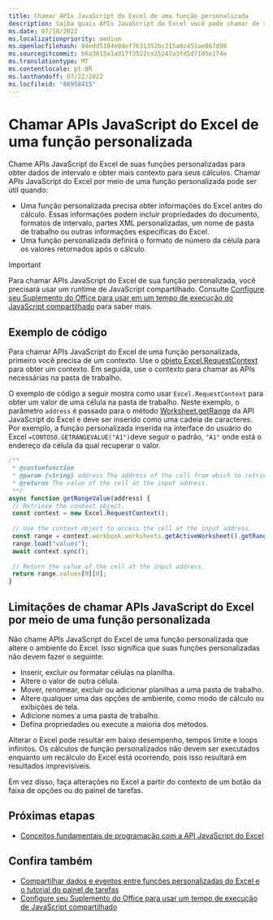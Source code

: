 ```yaml
---
title: Chamar APIs JavaScript do Excel de uma função personalizada
description: Saiba quais APIs JavaScript do Excel você pode chamar de sua função personalizada.
ms.date: 07/18/2022
ms.localizationpriority: medium
ms.openlocfilehash: 04edd5104e0def7631352bc315a0c451ae067d98
ms.sourcegitcommit: b6a3815a1ad17f3522ca35247a3fd5d7105e174e
ms.translationtype: MT
ms.contentlocale: pt-BR
ms.lasthandoff: 07/22/2022
ms.locfileid: "66958415"
---
```

# <a name="call-excel-javascript-apis-from-a-custom-function"></a>Chamar APIs JavaScript do Excel de uma função personalizada

Chame APIs JavaScript do Excel de suas funções personalizadas para obter dados de intervalo e obter mais contexto para seus cálculos. Chamar APIs JavaScript do Excel por meio de uma função personalizada pode ser útil quando:

- Uma função personalizada precisa obter informações do Excel antes do cálculo. Essas informações podem incluir propriedades do documento, formatos de intervalo, partes XML personalizadas, um nome de pasta de trabalho ou outras informações específicas do Excel.
- Uma função personalizada definirá o formato de número da célula para os valores retornados após o cálculo.

> [!IMPORTANT]
> Para chamar APIs JavaScript do Excel de sua função personalizada, você precisará usar um runtime de JavaScript compartilhado. Consulte [Configure seu Suplemento do Office para usar em um tempo de execução do JavaScript compartilhado](../develop/configure-your-add-in-to-use-a-shared-runtime.md) para saber mais.

## <a name="code-sample"></a>Exemplo de código

Para chamar APIs JavaScript do Excel de uma função personalizada, primeiro você precisa de um contexto. Use o [objeto Excel.RequestContext](/javascript/api/excel/excel.requestcontext) para obter um contexto. Em seguida, use o contexto para chamar as APIs necessárias na pasta de trabalho.

O exemplo de código a seguir mostra como usar `Excel.RequestContext` para obter um valor de uma célula na pasta de trabalho. Neste exemplo, o parâmetro `address` é passado para o método [Worksheet.getRange](/javascript/api/excel/excel.worksheet#excel-excel-worksheet-getrange-member(1)) da API JavaScript do Excel e deve ser inserido como uma cadeia de caracteres. Por exemplo, a função personalizada inserida na interface do usuário do Excel `=CONTOSO.GETRANGEVALUE("A1")`deve seguir o padrão, `"A1"` onde está o endereço da célula da qual recuperar o valor.

```JavaScript
/**
 * @customfunction
 * @param {string} address The address of the cell from which to retrieve the value.
 * @returns The value of the cell at the input address.
 **/
async function getRangeValue(address) {
 // Retrieve the context object. 
 const context = new Excel.RequestContext();
 
 // Use the context object to access the cell at the input address. 
 const range = context.workbook.worksheets.getActiveWorksheet().getRange(address);
 range.load("values");
 await context.sync();
 
 // Return the value of the cell at the input address.
 return range.values[0][0];
}
```

## <a name="limitations-of-calling-excel-javascript-apis-through-a-custom-function"></a>Limitações de chamar APIs JavaScript do Excel por meio de uma função personalizada

Não chame APIs JavaScript do Excel de uma função personalizada que altere o ambiente do Excel. Isso significa que suas funções personalizadas não devem fazer o seguinte:

- Inserir, excluir ou formatar células na planilha.
- Altere o valor de outra célula.
- Mover, renomear, excluir ou adicionar planilhas a uma pasta de trabalho.
- Altere qualquer uma das opções de ambiente, como modo de cálculo ou exibições de tela.
- Adicione nomes a uma pasta de trabalho.
- Defina propriedades ou execute a maioria dos métodos.

Alterar o Excel pode resultar em baixo desempenho, tempos limite e loops infinitos. Os cálculos de função personalizados não devem ser executados enquanto um recálculo do Excel está ocorrendo, pois isso resultará em resultados imprevisíveis.

Em vez disso, faça alterações no Excel a partir do contexto de um botão da faixa de opções ou do painel de tarefas.

## <a name="next-steps"></a>Próximas etapas

- [Conceitos fundamentais de programação com a API JavaScript do Excel](../reference/overview/excel-add-ins-reference-overview.md)

## <a name="see-also"></a>Confira também

- [Compartilhar dados e eventos entre funções personalizadas do Excel e o tutorial do painel de tarefas](../tutorials/share-data-and-events-between-custom-functions-and-the-task-pane-tutorial.md)
- [Configure seu Suplemento do Office para usar um tempo de execução de JavaScript compartilhado](../develop/configure-your-add-in-to-use-a-shared-runtime.md)
